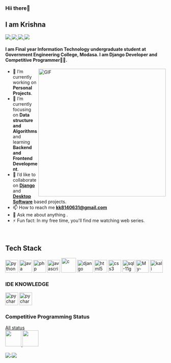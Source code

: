 <h3>Hii there👋</h3>
<h2>I am Krishna</h2>

<a href="https://github.com/krishna2808">
  <img src="https://img.shields.io/badge/@krishna-black?style=flat&logo=github"/>
</a>
<a href="https://twitter.com/__Krishna_singh">
  <img src="https://img.shields.io/badge/@krishna-black?style=flat&logo=twitter"/>
</a>
<a href="https://www.linkedin.com/in/krishna-singh-8b6147209/">
  <img src="https://img.shields.io/badge/@krishna-black?style=flat&logo=linkedin"/>
</a>
<a href="https://instagram.com/_._._krishna">
  <img src="https://img.shields.io/badge/@krishna-black?style=flat&logo=instagram"/>
</a>

#### I am Final year Information Technology undergraduate student at Government Engineering College, Modasa. I am Django Developer and Competitive Programmer👩‍💻.

<img align="right" alt="GIF" src="https://media.giphy.com/media/nGMnDqebzDcfm/giphy.gif" width="400px"/>

- 🔭 I’m currently working on **Personal Projects**. 
- 🌱 I’m currently focusing on **Data structure and Algorithms** and learning **Backend and Frontend Development**.
- 👯 I’d like to collaborate on  <a href="https://github.com/krishna2808/Django-Projects"> **Django** </a> and <a href="https://github.com/krishna2808/Desktop-Applications">**Desktop Software**</a> based projects.
- 📫 How to reach me **kk8140631@gmail.com**
- 💬 Ask me about anything .
- ⚡ Fun fact: In my free time, you'll find me watching web series.

<br>
<h2 align="left">Tech Stack</h2>
<p align="left">
<img src="https://raw.githubusercontent.com/gilbarbara/logos/c122ccfcfdb15d9958a85696ff2460ac3b01f8ca/logos/python.svg" alt="python" width="40" height="40"/> 
<img src="https://raw.githubusercontent.com/krishna2808/practice-resume/main/image/java.png?token=AQK7S65NGDIPLOJDXF7VQ5DAKC5XS" alt="java" width="40" height="40"/>   
<img src="https://raw.githubusercontent.com/krishna2808/practice-resume/main/image/ph%5B.png?token=AQK7S6YTKS4F7MQUTN4MSRTAKC52A" alt="php" width="40" height="40"/>
<img src="https://raw.githubusercontent.com/gilbarbara/logos/c122ccfcfdb15d9958a85696ff2460ac3b01f8ca/logos/javascript.svg" alt="javascript" width="40" height="40"/> 
<img src="https://raw.githubusercontent.com/krishna2808/practice-resume/main/image/c.png?token=AQK7S6Y7FUSFN6VRHXSMQ23AKC55A" alt="c" width="46" height="46"/>   
<img src="https://raw.githubusercontent.com/krishna2808/practice-resume/main/image/django.png?token=AQK7S65EMT5W3BAM2MAXTDDAKC57S" alt="django" width="50" height="40"/> 
<img src="https://raw.githubusercontent.com/gilbarbara/logos/c122ccfcfdb15d9958a85696ff2460ac3b01f8ca/logos/html-5.svg" alt="html5" width="40" height="40"/> 
<img src="https://raw.githubusercontent.com/gilbarbara/logos/c122ccfcfdb15d9958a85696ff2460ac3b01f8ca/logos/css-3.svg" alt="css3" width="40" height="40"/> 
<img src="https://raw.githubusercontent.com/krishna2808/practice-resume/main/image/sql11g%20.jpeg?token=AQK7S635J2BGB2ZNFSUOEOTAKC5T4" alt="sql-11g" width="40" height="40"/>
<img src="https://raw.githubusercontent.com/gilbarbara/logos/master/logos/mysql.svg" alt="My-SQL" width="40" height="40"/> 
<img src="https://github.com/krishna2808/practice-resume/blob/main/image/kali.jpeg" alt="kali linux " width="40" height="40"/> 
</p>

### IDE KNOWLEDGE
<P>
<img src="https://raw.githubusercontent.com/krishna2808/practice-resume/main/image/pycharm.jpeg?token=AQK7S62LPP6K2AXTT7BV3X3AKC6QM" alt="pycharm " width="40" height="40"/> 
<img src="https://raw.githubusercontent.com/krishna2808/practice-resume/main/image/netbeans.png?token=AQK7S62W6OX2RO3DZMUWFX3AKC6VC" alt="pycharm " width="40" height="40"/> 
  

</P>

### Competitive Programming Status
<a href="#"> All status</a> <br>
<a href="#"> <img src="https://repository-images.githubusercontent.com/231893793/cec60480-04a9-11eb-80c4-df7359d94047" width="50" height="50"/> <a> 
<a href="https://www.codechef.com/users/prince71048"><img src="https://miro.medium.com/max/333/1*1W0-bbmt4iiEpp_pPrS0VQ.png" width="50" height="50"/></a>  <br>
 
  <a href="https://todi-2000.github.io">
  <img src="https://github-readme-stats.vercel.app/api?username=krishna2808&count_private=true" align="center"/>
</a>
<a href="https://todi-2000.github.io">
  <img src="https://github-readme-stats.vercel.app/api/top-langs/?username=krishna2808&layout=compact" align="center"/>
</a>







